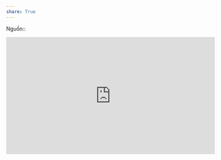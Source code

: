 ```yaml
---
share: True
---
```

Nguồn:: 
<iframe width="560" height="315" src="https://www.youtube.com/embed/W6CBb3yX9Zs" title="YouTube video player" frameborder="0" allow="accelerometer; autoplay; clipboard-write; encrypted-media; gyroscope; picture-in-picture; web-share" allowfullscreen></iframe>
